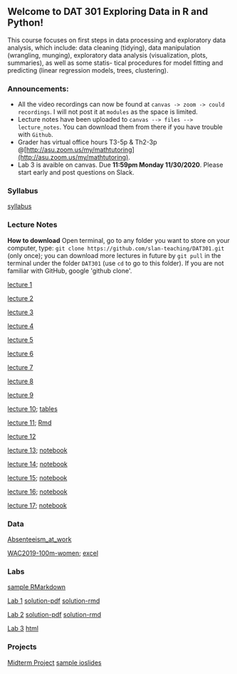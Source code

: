 ## Welcome to DAT 301 Exploring Data in R and Python!

This course focuses on first steps in data processing and exploratory data analysis, which include: data cleaning (tidying), data manipulation (wrangling, munging), exploratory data analysis (visualization, plots, summaries), as well as some statis- tical procedures for model fitting and predicting (linear regression models, trees, clustering).

### Announcements:

* All the video recordings can now be found at `canvas -> zoom -> could recordings`. I will not post it at `modules` as the space is limited.
* Lecture notes have been uploaded to `canvas --> files --> lecture_notes`. You can download them from there if you have trouble with `Github`.
* Grader has virtual office hours T3-5p & Th2-3p @[http://asu.zoom.us/my/mathtutoring](http://asu.zoom.us/my/mathtutoring).
* Lab 3 is avaible on canvas. Due **11:59pm Monday 11/30/2020**. Please start early and post questions on Slack.

### Syllabus

[syllabus](https://github.com/slan-teaching/DAT301/blob/master/syllabus_DAT301.pdf)

### Lecture Notes

**How to download** Open terminal, go to any folder you want to store on your computer, type: `git clone https://github.com/slan-teaching/DAT301.git` (only once); you can download more lectures in future by `git pull` in the terminal under the folder `DAT301` (use `cd` to go to this folder). If you are not familiar with GitHub, google 'github clone'.

[lecture 1](https://github.com/slan-teaching/DAT301/blob/master/lecture_notes/Lec1-getting-started-with-R.pdf)

[lecture 2](https://github.com/slan-teaching/DAT301/blob/master/lecture_notes/Lec2-rand-vars-and-data.html)

[lecture 3](https://github.com/slan-teaching/DAT301/blob/master/lecture_notes/Lec3-basic-plots.html)

[lecture 4](https://github.com/slan-teaching/DAT301/blob/master/lecture_notes/Lec4-basic-workflow.html)

[lecture 5](https://github.com/slan-teaching/DAT301/blob/master/lecture_notes/Lec5-apply-family.html)

[lecture 6](https://github.com/slan-teaching/DAT301/blob/master/lecture_notes/Lec6-more-data-manipulation.html)

[lecture 7](https://github.com/slan-teaching/DAT301/blob/master/lecture_notes/Lec7-rmarkdown.html)

[lecture 8](https://github.com/slan-teaching/DAT301/blob/master/lecture_notes/Lec8-Regression.html)

[lecture 9](https://github.com/slan-teaching/DAT301/blob/master/lecture_notes/Lec9-Ioslides-and-Plotly.html)

[lecture 10](https://github.com/slan-teaching/DAT301/blob/master/lecture_notes/Lec10-ggplot2.html); [tables](https://github.com/slan-teaching/DAT301/blob/master/misc/table_ex.html)

[lecture 11](https://github.com/slan-teaching/DAT301/blob/master/lecture_notes/Lec11-animation.html); [Rmd](https://github.com/slan-teaching/DAT301/blob/master/lecture_notes/Lec11-animation.Rmd)

[lecture 12](https://github.com/slan-teaching/DAT301/blob/master/lecture_notes/Lec12-shiny.Rmd)

[lecture 13](https://github.com/slan-teaching/DAT301/blob/master/lecture_notes/Lec13-Getting-started-with-iPython-Notebook.html);  [notebook](https://github.com/slan-teaching/DAT301/blob/master/lecture_notes/Lec13-Getting-started-with-iPython-Notebook.ipynb)

[lecture 14](https://github.com/slan-teaching/DAT301/blob/master/lecture_notes/Lec14-Data-Structures-and-Functions.html);  [notebook](https://github.com/slan-teaching/DAT301/blob/master/lecture_notes/Lec14-Data-Structures-and-Functions.ipynb)

[lecture 15](https://github.com/slan-teaching/DAT301/blob/master/lecture_notes/Lec15-Numpy-w-Matplotlib.html);  [notebook](https://github.com/slan-teaching/DAT301/blob/master/lecture_notes/Lec15-Numpy-w-Matplotlib.ipynb)

[lecture 16](https://github.com/slan-teaching/DAT301/blob/master/lecture_notes/Lec16-ch05-Pandas.html);  [notebook](https://github.com/slan-teaching/DAT301/blob/master/lecture_notes/Lec16-ch05-Pandas.ipynb)

[lecture 17](https://github.com/slan-teaching/DAT301/blob/master/lecture_notes/Lec17-Web-Scraping.html);  [notebook](https://github.com/slan-teaching/DAT301/blob/master/lecture_notes/Lec17-Web-Scraping.ipynb)

### Data

[Absenteeism_at_work](https://github.com/slan-teaching/DAT301/blob/master/assignments/Absenteeism_at_work.csv)

[WAC2019-100m-women](https://github.com/slan-teaching/DAT301/blob/master/lecture_notes/WAC2019-100m-women.csv);  [excel](https://github.com/slan-teaching/DAT301/blob/master/lecture_notes/WAC2019-100m-women.xlsx)

### Labs

[sample RMarkdown](https://github.com/slan-teaching/DAT301/blob/master/assignments/Sample.Rmd)

[Lab 1](https://github.com/slan-teaching/DAT301/blob/master/assignments/Lab1.pdf)    [solution-pdf](https://github.com/slan-teaching/DAT301/blob/master/assignments/Lab1-solution.pdf)    [solution-rmd](https://github.com/slan-teaching/DAT301/blob/master/assignments/Lab1-solution.Rmd)

[Lab 2](https://github.com/slan-teaching/DAT301/blob/master/assignments/Lab2.pdf)    [solution-pdf](https://github.com/slan-teaching/DAT301/blob/master/assignments/lab2-solution.pdf)    [solution-rmd](https://github.com/slan-teaching/DAT301/blob/master/assignments/lab2-solution.Rmd)

[Lab 3](https://github.com/slan-teaching/DAT301/blob/master/assignments/Lab3.ipynb)    [html](https://github.com/slan-teaching/DAT301/blob/master/assignments/Lab3.html)

### Projects

[Midterm Project](https://github.com/slan-teaching/DAT301/blob/master/projects/Midterm.html)    [sample ioslides](https://github.com/slan-teaching/DAT301/blob/master/projects/Midterm.Rmd)
